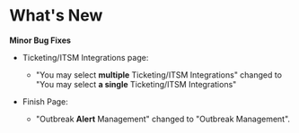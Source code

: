 # What's New

**Minor Bug Fixes**

- Ticketing/ITSM Integrations page:
    - "You may select **multiple** Ticketing/ITSM Integrations" changed to "You may select **a single** Ticketing/ITSM Integrations"

- Finish Page:
    - "Outbreak **Alert** Management" changed to "Outbreak Management".
